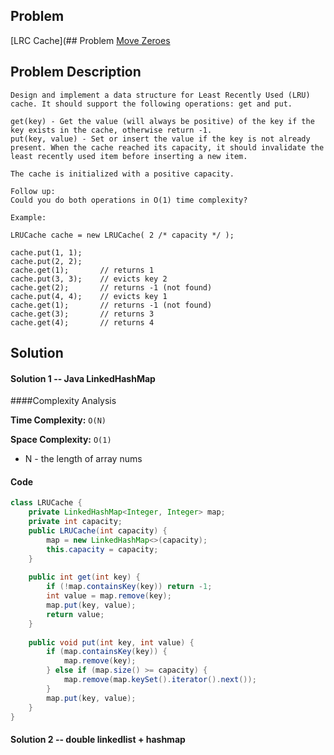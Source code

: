 ## Problem
[LRC Cache](## Problem
[Move Zeroes](https://leetcode.com/explore/challenge/card/30-day-leetcoding-challenge/528/week-1/3286/)

## Problem Description
```
Design and implement a data structure for Least Recently Used (LRU) cache. It should support the following operations: get and put.

get(key) - Get the value (will always be positive) of the key if the key exists in the cache, otherwise return -1.
put(key, value) - Set or insert the value if the key is not already present. When the cache reached its capacity, it should invalidate the least recently used item before inserting a new item.

The cache is initialized with a positive capacity.

Follow up:
Could you do both operations in O(1) time complexity?

Example:

LRUCache cache = new LRUCache( 2 /* capacity */ );

cache.put(1, 1);
cache.put(2, 2);
cache.get(1);       // returns 1
cache.put(3, 3);    // evicts key 2
cache.get(2);       // returns -1 (not found)
cache.put(4, 4);    // evicts key 1
cache.get(1);       // returns -1 (not found)
cache.get(3);       // returns 3
cache.get(4);       // returns 4
```

## Solution
#### Solution 1 -- Java LinkedHashMap


####Complexity Analysis

**Time Complexity:** `O(N)`

**Space Complexity:** `O(1)`

- N - the length of array nums

#### Code

```java
class LRUCache {
    private LinkedHashMap<Integer, Integer> map;
    private int capacity;
    public LRUCache(int capacity) {
        map = new LinkedHashMap<>(capacity);
        this.capacity = capacity;
    }
    
    public int get(int key) {
        if (!map.containsKey(key)) return -1;
        int value = map.remove(key);
        map.put(key, value);
        return value;
    }
    
    public void put(int key, int value) {
        if (map.containsKey(key)) {
            map.remove(key);
        } else if (map.size() >= capacity) {
            map.remove(map.keySet().iterator().next());
        }
        map.put(key, value);
    }
}

```

#### Solution 2 -- double linkedlist + hashmap


